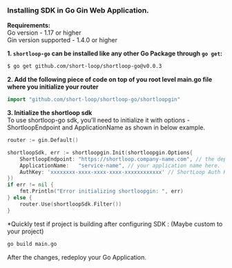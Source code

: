 ### Installing SDK in **Go Gin**  Web Application.

**Requirements:**  
Go version - 1.17 or higher  
Gin version supported - 1.4.0 or higher  

**1. `shortloop-go` can be installed like any other Go Package through `go get`:**

```bash
$ go get github.com/short-loop/shortloop-go@v0.0.3
```

**2. Add the following piece of code on top of you root level main.go file where you initialize your router**

```go
import "github.com/short-loop/shortloop-go/shortloopgin"
```

**3. Initialize the shortloop sdk**  
To use shortloop-go sdk, you’ll need to initialize it with options - ShortloopEndpoint and ApplicationName as shown in below example.
```go
router := gin.Default()

shortloopSdk, err := shortloopgin.Init(shortloopgin.Options{
    ShortloopEndpoint: "https://shortloop.company-name.com", // the deployed shortloop url here.
    ApplicationName:   "service-name", // your application name here.
    AuthKey: 'xxxxxxxx-xxxx-xxxx-xxxx-xxxxxxxxxxxx' // ShortLoop Auth Key. (Provided by ShortLoop team.)
})
if err != nil {
    fmt.Println("Error initializing shortloopgin: ", err)
} else {
    router.Use(shortloopSdk.Filter())
}
```

*Quickly test if project is building after configuring SDK :  (Maybe custom to your project)
```bash
go build main.go
```

After the changes, redeploy your Go Application.